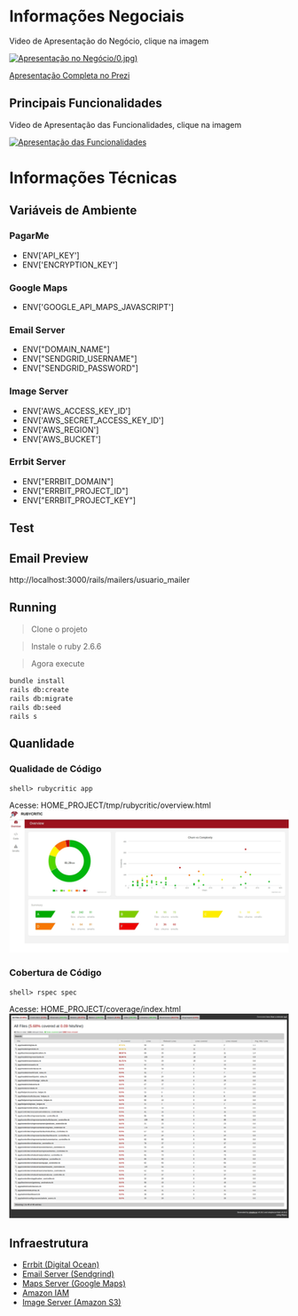 # Informações Negociais

Video de Apresentação do Negócio, clique na imagem

[![Apresentação no Negócio](http://img.youtube.com/vi/qwTtnZBI7LM)/0.jpg)](http://www.youtube.com/watch?v=qwTtnZBI7LM)

[Apresentação Completa no Prezi](https://prezi.com/p/vvozg6zg_enz/?present=1)

## Principais Funcionalidades

Video de Apresentação das Funcionalidades, clique na imagem

[![Apresentação das Funcionalidades](http://img.youtube.com/vi/QeYfnrnRKes/0.jpg)](http://www.youtube.com/watch?v=QeYfnrnRKes)

# Informações Técnicas

## Variáveis de Ambiente

### PagarMe
-  ENV['API_KEY']
-  ENV['ENCRYPTION_KEY']

### Google Maps
-  ENV['GOOGLE_API_MAPS_JAVASCRIPT']

### Email Server
- ENV["DOMAIN_NAME"]
- ENV["SENDGRID_USERNAME"]
- ENV["SENDGRID_PASSWORD"]

### Image Server
- ENV['AWS_ACCESS_KEY_ID']
- ENV['AWS_SECRET_ACCESS_KEY_ID']
- ENV['AWS_REGION']
- ENV['AWS_BUCKET']

### Errbit Server
- ENV["ERRBIT_DOMAIN"]
- ENV["ERRBIT_PROJECT_ID"]
- ENV["ERRBIT_PROJECT_KEY"]

## Test
## Email Preview
http://localhost:3000/rails/mailers/usuario_mailer

## Running

> Clone o projeto

> Instale o ruby 2.6.6

> Agora execute

```
bundle install
rails db:create
rails db:migrate
rails db:seed 
rails s
```

## Quanlidade

### Qualidade de Código
```
shell> rubycritic app
```
Acesse: HOME_PROJECT/tmp/rubycritic/overview.html
![Soliciação](public/images/qualidade.png)

### Cobertura de Código

```
shell> rspec spec
```

Acesse: HOME_PROJECT/coverage/index.html
![Soliciação](public/images/cobertura.png)

## Infraestrutura
- [Errbit (Digital Ocean)](https://github.com/errbit/errbit)
- [Email Server (Sendgrind)](https://app.sendgrid.com/guide/integrate/langs/smtp)
- [Maps Server (Google Maps)](https://console.cloud.google.com/google/maps-apis/overview?project=sale-factory-1534627059098)
- [Amazon IAM](https://console.aws.amazon.com/iam/home?region=us-east-2#/users)
- [Image Server (Amazon S3)](https://s3.console.aws.amazon.com/s3/buckets/active-storage-portal-agro/?region=us-east-2&tab=overview)

